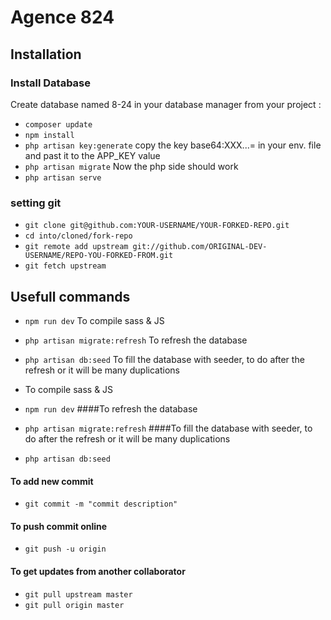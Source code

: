 # Agence 824
## Installation 

### Install Database
Create database named 8-24 in your database manager
from your project :
- `composer update`
- `npm install`
- `php artisan key:generate`
 copy the key base64:XXX...= in your env. file and past it to the APP_KEY value
- `php artisan migrate`
Now the php side should work
- `php artisan serve`

### setting git
- `git clone git@github.com:YOUR-USERNAME/YOUR-FORKED-REPO.git`
- `cd into/cloned/fork-repo`
- `git remote add upstream git://github.com/ORIGINAL-DEV-USERNAME/REPO-YOU-FORKED-FROM.git`
- `git fetch upstream`


## Usefull commands
- `npm run dev` To compile sass & JS
- `php artisan migrate:refresh` To refresh the database 
- `php artisan db:seed` To fill the database with seeder, to do after the refresh or it will be many duplications

- To compile sass & JS
- `npm run dev`
####To refresh the database
- `php artisan migrate:refresh`
####To fill the database with seeder, to do after the refresh or it will be many duplications
- `php artisan db:seed`

#### To add new commit
- `git commit -m "commit description"`
#### To push commit online
- `git push -u origin`
#### To get updates from another collaborator
- `git pull upstream master`
- `git pull origin master`

